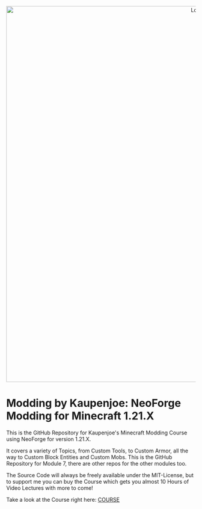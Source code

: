 <a href="https://courses.kaupenjoe.net/p/modding-by-kaupenjoe-neoforge-modding-for-minecraft-1-21-x" target="_blank">
<p align="center">
<img src="https://kaupenjoe.net/files/General/Minecraft/Modding/Course/neo-121x-course-image.jpg" alt="Logo" width="1000"/> 
</p></a>

# Modding by Kaupenjoe: NeoForge Modding for Minecraft 1.21.X
This is the GitHub Repository for Kaupenjoe's Minecraft Modding Course using NeoForge for version 1.21.X. 

It covers a variety of Topics, from Custom Tools, to Custom Armor, all the way to Custom Block Entities and Custom Mobs. This is the GitHub Repository for Module 7, there are other repos for the other modules too. 

The Source Code will always be freely available under the MIT-License, but to support me you can buy the Course which gets you almost 10 Hours of Video Lectures with more to come!

Take a look at the Course right here: <a href="https://courses.kaupenjoe.net/p/modding-by-kaupenjoe-neoforge-modding-for-minecraft-1-21-x" target="_blank">COURSE</a>
